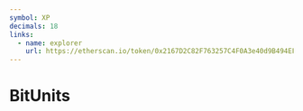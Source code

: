 ```yaml
---
symbol: XP
decimals: 18
links:
  - name: explorer
    url: https://etherscan.io/token/0x2167D2C82F763257C4F0A3e40d9B494EF93702f1
---
```


# BitUnits
